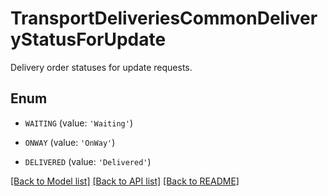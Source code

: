 # TransportDeliveriesCommonDeliveryStatusForUpdate

Delivery order statuses for update requests.

## Enum

* `WAITING` (value: `'Waiting'`)

* `ONWAY` (value: `'OnWay'`)

* `DELIVERED` (value: `'Delivered'`)

[[Back to Model list]](../README.md#documentation-for-models) [[Back to API list]](../README.md#documentation-for-api-endpoints) [[Back to README]](../README.md)


